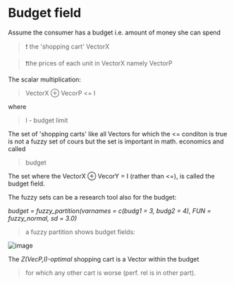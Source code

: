 # Budget field

Assume the consumer has a budget i.e. amount of money she can spend

> ❗ the 'shopping cart' VectorX

> ❗the prices of each unit in VectorX namely VectorP

The scalar multiplication:

> VectorX ⊕ VecorP <= I

where

> I - budget limit

The set of 'shopping carts' like all Vectors for which the <= conditon is true
is not a fuzzy set of cours but the set is important in math. economics and called

> budget

The set where the VectorX ⊕ VecorY = I (rather than <=), is called the budget field.

The fuzzy sets can be a research tool also for the budget:

*budget = fuzzy_partition(varnames = c(budg1 = 3, budg2 = 4), FUN = fuzzy_normal, sd = 3.0)*

> a fuzzy partition shows budget fields:

![image](https://github.com/jacekturek/fuzyecon/assets/62720909/c45da371-3361-4be9-8f79-ef3141fbd09a)

The *Z(VecP,I)-optimal* shopping cart is a Vector within the budget
> for which any other cart is worse (perf. rel is in other part).

